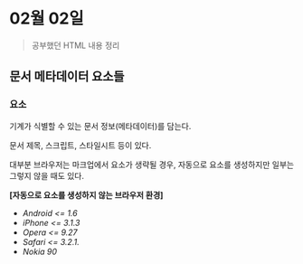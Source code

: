 # 02월 02일

> 공부했던 HTML 내용 정리

## 문서 메타데이터 요소들

### <head> 요소

기계가 식별할 수 있는 문서 정보(메타데이터)를 담는다.

문서 제목, 스크립트, 스타일시트 등이 있다.

대부분 브라우저는 마크업에서 <head> 요소가 생략될 경우, 자동으로 <head> 요소를 생성하지만 일부는 그렇지 않을 때도 있다.

**[자동으로 <head> 요소를 생성하지 않는 브라우저 환경]**

- *Android <= 1.6*
- *iPhone  <= 3.1.3*
- *Opera  <= 9.27*
- *Safari  <= 3.2.1.*
- *Nokia 90*

### <title> 요소

브라우저의 타이틀 바(Title Bar)나 페이지 탭에 보여지는 문서의 제목을 정의한다.

텍스트만 포함할 수 있으며 포함된 태그들은 해석되지 않는다.

### <meta> 요소

다른 메타 요소들(<title>, <base>, <link>, <style>)로 나타낼 수 없는 메타데이터를 정의할 때 사용한다.

[: 문서 레벨 메타데이터 요소 - HTML: Hypertext Markup Language | MDN](https://developer.mozilla.org/ko/docs/Web/HTML/Element/meta)

**[메타데이터의 종류]**

- charset이 설정된 경우 :

  - 페이지의 문자 인코딩을 선언한다.
  - 이 속성보다 요소의 `<head>`의 lang속성이 우선하여 적용된다. (예: <div lang="fr">)

- http-equiv 속성이 설정된 경우:

  - pragma 지시어(Directive)로 일반적으로 웹서버가 제공하는 웹페이지가 어떻게 제공되어야 하는지에 대한 정보를 제공.

  ```html
  <!--HTML 5에서는 더 이상 아래와 같이 사용되길 권장하지 않음.-->
  <meta http-equiv="Content-Type" content="text/html;charset=UTF-8">
  <!--3초 뒤에 url 값에 설정된 페이지로 이동하게 됨.-->
  <meta http-equiv="refresh" content="3;url=https://google.com">
  ```

- *name 속성이 설정된 경우:*

  - 전체 페이지에 적용되는 “문서 레벨 메타데이터”를 제공한다.
  - content 속성 값을 통해 설정

*- name 속성이 설정된 경우:*

*문서 수준 메타 데이터의 이름을 정의하며, content 속성 값을 통해 설정.*

### <link> 요소

현재 문서와 외부 리소스와의 관계(relation)를 명시한다.

이 요소는 스타일시트를 링크 하는데 가장 많이 사용된다.

[: 외부 리소스 연결 요소 - HTML: Hypertext Markup Language | MDN](https://developer.mozilla.org/ko/docs/Web/HTML/Element/link)

**[속성]**

- *rel    : 문서와의 관계 명시.*
- *type   : 링크된 리소스 MIME 타입 정의. (기본 적용: text/css)*
- *href   : 링크된 리소스 URL 설정.*

```html
<!--기본 스타일시트 설정-->
<link href="style.css" rel="stylesheet">

<!--대체 스타일시트 설정: View > Page Style 메뉴에서 사용할 스타일시트를 고를 수 있다. (Chrome은 해당 X)-->
<link href="default.css" rel="stylesheet" title="기본 스타일">
<link href="fancy.css" rel="alternate stylesheet" title="팬시">
<link href="basic.css" rel="alternate stylesheet" title="베이직">
```

### <style> 요소

문서나 문서 일부에 대한 스타일 정보를 포함한다.

기본적으로 CSS 언어가 사용된다.

[: 스타일 정보 요소 - HTML: Hypertext Markup Language | MDN](https://developer.mozilla.org/ko/docs/Web/HTML/Element/style)

```html
<!--일반적인 사용 예:-->
<style type="text/css">
  body {
    color: #323232;
  }
</style>

<!--scoped 속성 사용 예: ❖ 현재 제대로 지원하는 브라우저 없음.-->
<section>
  <style scoped>
    p { color: #902c1f; }
  </style>
  <p> ... </p>
</section>
```

### <base> 요소

문서 안의 모든 상대 URL이 사용할 기준 URL을 지정한다.

문서 하나에 하나만 존재해야한다.

```html
<base target="_blank" href="<http://www.example.com/>">
```